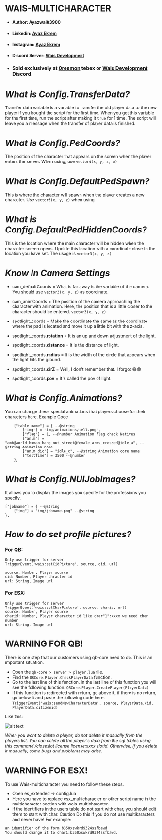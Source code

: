 # WAIS-MULTICHARACTER 
- #### Author: Ayazwai#3900
- #### Linkedin: [Ayaz Ekrem](https://www.linkedin.com/in/ayaz-ekrem-770305212/)
- #### Instagram: [Ayaz Ekrem](https://www.instagram.com/ayaz.ekremm/)
- #### Discord Server: [Wais Development](https://discord.com/invite/YanMPNg8Zn)
- ### Sold exclusively at [0resmon](0resmon.tebex.io) tebex or [Wais Development](https://discord.com/invite/YanMPNg8Zn) Discord.

# *What is Config.TransferData?*
Transfer data variable is a variable to transfer the old player data to the new player if you bought the script for the first time. When you get this variable for the first time, run the script after making it `true` for 1 time. The script will leave you a message when the transfer of player data is finished.

# *What is Config.PedCoords?*
The position of the character that appears on the screen when the player enters the server. 
When using, use `vector4(x, y, z, w)`

# *What is Config.DefaultPedSpawn?*

This is where the character will spawn when the player creates a new character. Use `vector3(x, y, z)` when using

# *What is Config.DefaultPedHiddenCoords?*

This is the location where the main character will be hidden when the character screen opens. Update this location with a coordinate close to the location you have set. The usage is `vector3(x, y, z)`

# *Know In Camera Settings*

- cam_defaultCoords = What is far away is the variable of the camera. You should use `vector3(x, y, z)` as coordinate.

- cam_animCoords = The position of the camera approaching the character with animation. Here, the position that is a little closer to the character should be entered. `vector3(x, y, z)`

- spotlight_coords = Make the coordinate the same as the coordinate where the pad is located and move it up a little bit with the z-axis.

- spotlight_coords.**rotation** = It is an up and down adjustment of the light.

- spotlight_coords.**distance** = It is the distance of light.

- spotlight_coords.**radius** = It is the width of the circle that appears when the light hits the ground.

- spotlight_coords.**dirZ** = Well, I don't remember that. I forgot 😅😅

- spotlight_coords.**pov** = It's called the pov of light.

# *What is Config.Animations?*

You can change these special animations that players choose for their characters here.
Example Code 
```
    ["table name"] = { --@string
        ["img"] = "img/animations/tell.png",
        ["flag"] = 1, --@number Animation flag check Natives
        ["anim"] = "amb@world_human_hang_out_street@female_arms_crossed@idle_a", --@string Animation name
        ["anim_dic"] = "idle_c", --@string Animation core name
        ["testTime"] = 3500 --@number
    },
``` 

# *What is Config.NUIJobImages?*

It allows you to display the images you specify for the professions you specify.

```
["jobname"] = { --@string
    ["img"] = "img/jobname.png" --@string
},
```

# *How to do set profile pictures?*

###  For QB:
```
Only use trigger for server
TriggerEvent('wais:setCidPicture', source, cid, url)

source: Number, Player source
cid: Number, Player chracter id
url: String, Image url
```

### For ESX:
```
Only use trigger for server
TriggerEvent('wais:setCharPicture', source, charid, url)
source: Number, Player source
charid: Number, Player character id like char"1":xxxx we need char number
url: String, Image url
```

# WARNING FOR QB!
There is one step that our customers using qb-core need to do. This is an important situation.

- Open the `qb-core > server > player.lua` file.
- Find the `QBCore.Player.CheckPlayerData` function.
- Go to the last line of this function. In the last line of this function you will see the following function. `QBCore.Player.CreatePlayer(PlayerData)`
- If this function is redirected with return, go above it, if there is no return, go below it and paste the following code here. `TriggerEvent('wais:sendNewCharacterData', source, PlayerData.cid, PlayerData.citizenid)`

Like this:

![alt text](https://media.discordapp.net/attachments/1035485961217384488/1109049664029855784/image.png?width=457&height=73)

*When you want to delete a player, do not delete it manually from the players list. You can delete all the player's data from the sql tables using this command /closeslot license license:xxxx slotid. Otherwise, if you delete it manually, some bugs and problems may arise.*

# WARNING FOR ESX!
To use Wais-multicharacter you need to follow these steps.

- Open es_extended -> config.lua
- Here you have to replace esx_multicharacter or other script name in the multicharacter section with wais-multicharacter.
- If the identifiers in the users table do not start with char, you should edit them to start with char. Caution Do this if you do not use multikaracters and never have!
For example:

```
an identifier of the form b350xswkrd9324ssfbawd 
You should change it to char1:b350xswkrd9324ssfbawd. 
```
